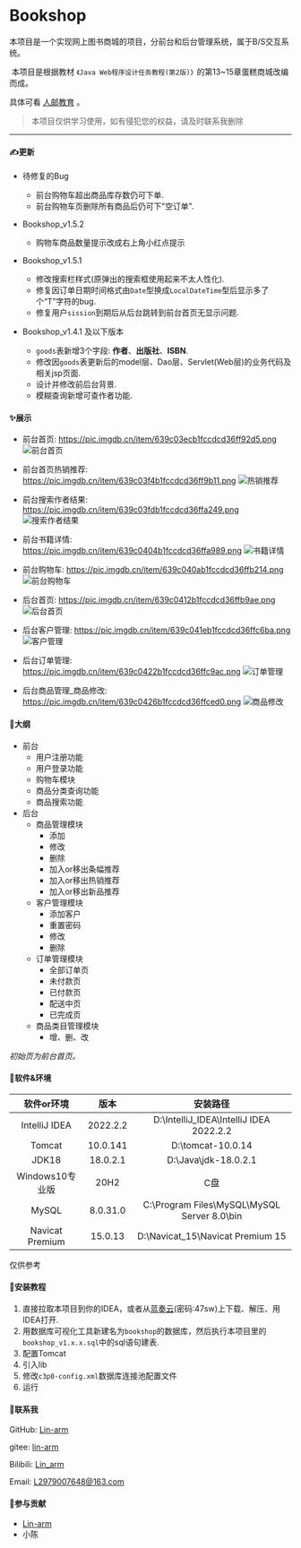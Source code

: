 # Bookshop


​	    	本项目是一个实现网上图书商城的项目，分前台和后台管理系统，属于B/S交互系统。

​	    	本项目是根据教材  `《Java Web程序设计任务教程(第2版)》`的第13~15章蛋糕商城改编而成。

具体可看 [人邮教育](https://www.ryjiaoyu.com/book/details/44440) 。

> 本项目仅供学习使用，如有侵犯您的权益，请及时联系我删除

------

#### &#9997;更新

- 待修复的Bug
  - 前台购物车超出商品库存数仍可下单.
  - 前台购物车页删除所有商品后仍可下"空订单".
- Bookshop_v1.5.2
  - 购物车商品数量提示改成右上角小红点提示

- Bookshop_v1.5.1
  - 修改搜索栏样式(原弹出的搜索框使用起来不太人性化).
  - 修复因订单日期时间格式由`Date`型换成`LocalDateTime`型后显示多了个“T”字符的bug.
  - 修复用户`sission`到期后从后台跳转到前台首页无显示问题.

- Bookshop_v1.4.1 及以下版本
  - `goods`表新增3个字段: **作者**、**出版社**、**ISBN**.
  - 修改因`goods`表更新后的model层、Dao层、Servlet(Web层)的业务代码及相关jsp页面.
  - 设计并修改前后台背景.
  - 模糊查询新增可查作者功能.



#### &#10024;展示



- 前台首页:  https://pic.imgdb.cn/item/639c03ecb1fccdcd36ff92d5.png
![前台首页](https://files.superbed.cn/static/images/92/d5/639c03ecb1fccdcd36ff92d5.png?expired=2022-12-18&sign=502c0635a585c2f4b2d3e2579f98ca6c)



- 前台首页热销推荐: https://pic.imgdb.cn/item/639c03f4b1fccdcd36ff9b11.png
![热销推荐](https://files.superbed.cn/static/images/9b/11/639c03f4b1fccdcd36ff9b11.png?expired=2022-12-18&sign=13170880348613fc0ec73359502c0fa0)



- 前台搜索作者结果: https://pic.imgdb.cn/item/639c03fdb1fccdcd36ffa249.png
![搜索作者结果](https://files.superbed.cn/static/images/a2/49/639c03fdb1fccdcd36ffa249.png?expired=2022-12-18&sign=136476e135752c125dd7b1a800e2feec)



- 前台书籍详情: https://pic.imgdb.cn/item/639c0404b1fccdcd36ffa989.png
![书籍详情](https://files.superbed.cn/static/images/a9/89/639c0404b1fccdcd36ffa989.png?expired=2022-12-18&sign=cfaac263536e73e9e3e8b16f8efa97ad)



- 前台购物车: https://pic.imgdb.cn/item/639c040ab1fccdcd36ffb214.png
![前台购物车](https://files.superbed.cn/static/images/b2/14/639c040ab1fccdcd36ffb214.png?expired=2022-12-18&sign=676f2715d6da17e18533a4a41326d4a2)



- 后台首页: https://pic.imgdb.cn/item/639c0412b1fccdcd36ffb9ae.png
![后台首页](https://files.superbed.cn/static/images/b9/ae/639c0412b1fccdcd36ffb9ae.png?expired=2022-12-18&sign=46161d3e3f8079e2c9826a1f2935f901)



- 后台客户管理: https://pic.imgdb.cn/item/639c041eb1fccdcd36ffc6ba.png
![客户管理](https://files.superbed.cn/static/images/c6/ba/639c041eb1fccdcd36ffc6ba.png?expired=2022-12-18&sign=922708438b24039c95a4c84540566817)



- 后台订单管理: https://pic.imgdb.cn/item/639c0422b1fccdcd36ffc9ac.png
![订单管理](https://files.superbed.cn/static/images/c9/ac/639c0422b1fccdcd36ffc9ac.png?expired=2022-12-18&sign=e36115c423aa1dc9d234c67c549ecd56)



- 后台商品管理_商品修改: https://pic.imgdb.cn/item/639c0426b1fccdcd36ffced0.png
![商品修改](https://files.superbed.cn/static/images/ce/d0/639c0426b1fccdcd36ffced0.png?expired=2022-12-18&sign=d8af997fb2420e66cbc2edc49165e471)



#### &#128640;大纲

- 前台
  - 用户注册功能
  - 用户登录功能
  - 购物车模块
  - 商品分类查询功能
  - 商品搜索功能
- 后台
  - 商品管理模块
    - 添加
    - 修改
    - 删除
    - 加入or移出条幅推荐
    - 加入or移出热销推荐
    - 加入or移出新品推荐
  - 客户管理模块
    - 添加客户
    - 重置密码
    - 修改
    - 删除
  - 订单管理模块
    - 全部订单页
    - 未付款页
    - 已付款页
    - 配送中页
    - 已完成页
  - 商品类目管理模块
    - 增、删、改



*初始页为前台首页。*



#### &#127752;软件&环境

|   软件or环境    |   版本   |                  安装路径                   |
| :-------------: | :------: | :-----------------------------------------: |
|  IntelliJ IDEA  | 2022.2.2 |   D:\IntelliJ_IDEA\IntelliJ IDEA 2022.2.2   |
|     Tomcat      | 10.0.141 |              D:\tomcat-10.0.14              |
|      JDK18      | 18.0.2.1 |            D:\Java\jdk-18.0.2.1             |
| Windows10专业版 |   20H2   |                     C盘                     |
|      MySQL      | 8.0.31.0 | C:\Program Files\MySQL\MySQL Server 8.0\bin |
| Navicat Premium | 15.0.13  |      D:\Navicat_15\Navicat Premium 15       |

仅供参考



#### &#127827;安装教程

1.  直接拉取本项目到你的IDEA，或者从[蓝奏云](https://wwyw.lanzoue.com/b02237m2j)(密码:47sw)上下载、解压、用IDEA打开.
1.  用数据库可视化工具新建名为`bookshop`的数据库，然后执行本项目里的`bookshop_v1.x.x.sql`中的sql语句建表.
1.  配置Tomcat
1.  引入lib
1.  修改`c3p0-config.xml`数据库连接池配置文件
1.  运行



#### &#128140;联系我

GitHub: [Lin-arm](https://github.com/Lin-arm)

gitee: [lin-arm](https://gitee.com/lin-arm)

Bilibili: [Lin_arm](https://space.bilibili.com/474895641?spm_id_from=333.1007.0.0)

Email: L2979007648@163.com



#### &#129309;参与贡献

- [Lin-arm](https://github.com/Lin-arm)
- 小陈
